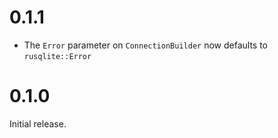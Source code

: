 # 0.1.1

- The `Error` parameter on `ConnectionBuilder` now defaults to `rusqlite::Error`

# 0.1.0

Initial release.